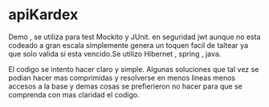 # apiKardex


Demo ,  se utiliza para test  Mockito y JUnit.  en seguridad jwt aunque no esta codeado a gran escala
simplemente genera un toquen facil de taltear ya que solo valida si esta vencido.Se utilizo Hibernet , spring , java.


El codigo se intento hacer claro y simple. Algunas soluciones que tal vez se podian hacer mas comprimidas y resolverse en menos lineas
menos accesos a la base y demas cosas se prefierieron no hacer para que se comprenda con mas claridad el codigo.




